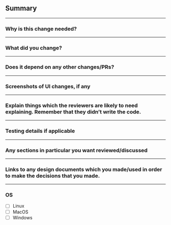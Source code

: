 <!-- Notes!
    Please do not forget to:
        1. assign some one to review your pull request!
        2. did you include unit tests?
        3. did you merge develop into your branch?
        4. notify the #pr channel on slack!

    Feel free to remove the sections which you do not fill out
 -->

## Summary

<!-- Provide a summary of what your changes achieve aka what the goal of the PR is -->

<hr/>

### Why is this change needed?

<hr/>

### What did you change?

<hr/>

### Does it depend on any other changes/PRs?

<hr/>

### Screenshots of UI changes, if any

<hr/>

### Explain things which the reviewers are likely to need explaining. Remember that they didn’t write the code.

<hr/>

### Testing details if applicable

<hr/>

### Any sections in particular you want reviewed/discussed

<hr/>

### Links to any design documents which you made/used in order to make the decisions that you made.

<hr/>

### OS

<!-- To select your OS. Place an 'x' within [ ]. eg. - [x] Linux -->

- [ ] Linux
- [ ] MacOS
- [ ] Windows

